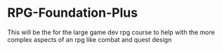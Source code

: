 # RPG-Foundation-Plus
This will be the for the large game dev rpg course to help with the more complex aspects of an rpg like combat and quest design
